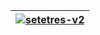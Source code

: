 | [![setetres-v2](https://setetres.s3.amazonaws.com/setetres.st/img/share-setetres-v2.png?v=1&raw=true)](http://setetr.es) |
| ------------------------------------------------------------------------------------------------------------------------ |

[http://setetr.es]: http://setetr.es
